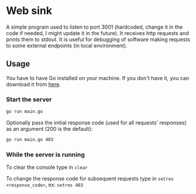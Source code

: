 # Web sink

A simple program used to listen to port 3001 (hardcoded, change it in the code if needed, I might update it in the future). It receives http requests and prints them to stdout. It is useful for debugging of software making requests to some external endpoints (in local environment).

## Usage

You have to have Go installed on your machine. If you don't have it, you can download it from [here](https://golang.org/dl/).

### Start the server

```bash
go run main.go
```

Optionally pass the initial response code (used for all requests' responses) as an argument (200 is the default):

```bash
go run main.go 403
```

### While the server is running

To clear the console type in `clear`

To change the response code for subsequent requests type in `setres <response_code>`, ex: `setres 403`
